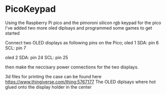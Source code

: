 # PicoKeypad
Using the Raspberry Pi pico and the pimoroni silicon rgb keypad for the pico I've added two more oled diplsays and programmed some games to get started 

Connect two OLED displays as following pins on the Pico;
oled 1
SDA: pin 6 
SCL: pin 7 

oled 2
SDA: pin 24
SCL: pin 25

then make the neccisary power connections for the two displays.

3d files for printing the case can be found here https://www.thingiverse.com/thing:5767177
The OLED diplsays where hot glued onto the display holder in the center
